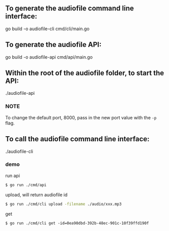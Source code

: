 
## To generate the audiofile command line interface:
go build -o audiofile-cli cmd/cli/main.go

## To generate the audiofile API:
go build -o audiofile-api cmd/api/main.go

## Within the root of the audiofile folder, to start the API:
./audiofile-api

### NOTE
To change the default port, 8000, pass in the new port value with the `-p` flag.

## To call the audiofile command line interface:
./audiofile-cli

### demo

run api
```bash
$ go run ./cmd/api
```

upload, will return audiofile id
```bash
$ go run ./cmd/cli upload -filename ./audio/xxx.mp3
```

get
```
$ go run ./cmd/cli get -id=0ea90dbd-392b-48ec-901c-10f39ffd190f
```
